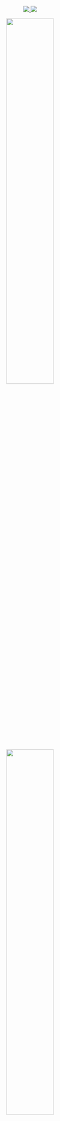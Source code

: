 <p align="center">
<!--   <a href="https://shadybad.github.io/"> -->
<!--     <img src="https://img.shields.io/badge/Website-46a2f1?style=for-the-badge&logo=Google-Chrome"> -->
<!--   </a>  -->
<a href="https://www.linkedin.com/in/brandonpshay">
    <img src="https://img.shields.io/badge/LinkedIn-0077B5?style=for-the-badge&logo=linkedin">
  </a>
<a href="mailto:bpshay13@gmail.com">
    <img src="https://img.shields.io/badge/Email-EA4335?&style=for-the-badge&logo=Gmail&logoColor=white">
  </a>

</p>

<p align="center"> 
  <img height="50%" src ="https://github-readme-stats.vercel.app/api/top-langs/?username=shadybad&layout=compact&theme=react&langs_count=6&hide=jupyter%20notebook,tex,css,php">
  <img width="50%" src="https://github-readme-streak-stats.herokuapp.com/?user=nikitababko&theme=react" />
  
</p>


Hi! I'm Brandon, an **IT Systems Engineer** at [Alation](https://www.alation.com) working on engineering and fully automating IT processes and systems. I’m inspired by companies that relentlessly innovate in AI and ML to redefine the future of human-computer interaction. I'm ferociously learning to become an AIML Engineer. I aspire to contribute to projects where technological sophistication meets societal impact—be it through advancing generative AI, enabling real-time inference, or revolutionizing autonomous systems. You can see my Advanced AIML Roadmap [here](https://docs.google.com/spreadsheets/d/1q5iVBfHr6-HQcOM_mwdrbnFgEtBaE7uYr9wKR5OvOlQ/edit?usp=sharing).

<p align="left">
</p>

## 🛠️ Tech Stack
- **Machine Learning Frameworks**:
![TensorFlow](https://img.shields.io/badge/-TensorFlow-555?logo=tensorflow&style=flat)&nbsp;
![PyTorch](https://img.shields.io/badge/-PyTorch-555?logo=pytorch&style=flat)&nbsp;
![scikit-learn](https://img.shields.io/badge/-scikit--learn-555?logo=scikit-learn&style=flat)&nbsp;
![Keras](https://img.shields.io/badge/-Keras-555?logo=keras&style=flat)&nbsp;
![Hugging Face](https://img.shields.io/badge/-Hugging_face-555?logo=huggingface&style=flat)&nbsp;
- **Data Handling, Visualization, and Reporting**:
![pandas](https://img.shields.io/badge/-pandas-555?logo=pandas&style=flat)&nbsp;
![Polars](https://img.shields.io/badge/-Polars-555?logo=polars&style=flat)&nbsp;
![NumPy](https://img.shields.io/badge/-NumPy-555?logo=numpy&style=flat)&nbsp;
![Apache Spark](https://img.shields.io/badge/-Apache_Spark-555?logo=apachespark&style=flat)&nbsp;
![Plotly](https://img.shields.io/badge/-Plotly-555?logo=plotly&style=flat)&nbsp;
- **Cloud Infrastructure**:
![Amazon Web Services](https://img.shields.io/badge/-Amazon_Web_Services-555?logo=amazon-web-services&style=flat)&nbsp;
![Google Cloud](https://img.shields.io/badge/-Google_Cloud-555?logo=googlecloud&style=flat)&nbsp;
![Docker](https://img.shields.io/badge/-Docker-555?logo=docker&style=flat)&nbsp;
![Kubernetes](https://img.shields.io/badge/-Kubernetes-555?logo=kubernetes&style=flat)&nbsp;

<p align="center">
    <img width="auto" src ="https://leetcard.jacoblin.cool/shadybad?ext=heatmap&theme=nord">
</p>
